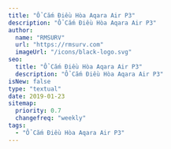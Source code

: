 ```yaml
---
title: "Ổ Cắm Điều Hòa Aqara Air P3"
description: "Ổ Cắm Điều Hòa Aqara Air P3"
author:
  name: "RMSURV"
  url: "https://rmsurv.com"
  imageUrl: "/icons/black-logo.svg"
seo:
  title: "Ổ Cắm Điều Hòa Aqara Air P3"
  description: "Ổ Cắm Điều Hòa Aqara Air P3"
isNew: false
type: "textual"
date: 2019-01-23
sitemap:
  priority: 0.7
  changefreq: "weekly"
tags:
  - "Ổ Cắm Điều Hòa Aqara Air P3"
---
```

